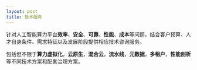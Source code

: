```yaml
---
layout: post
title: 技术服务
---
```


针对人工智能算力平台**效率**、**安全**、**可靠**、**性能**、**成本**等问题，结合客户预算、人才自身条件、需求特征以及发展阶段提供相应技术咨询服务。

包括但不限于**算力虚拟化**，**云原生**，**混合云**，**流水线**，**元数据**，**多租户**，**性能剖析**等不同技术方案和配套治理方案。
